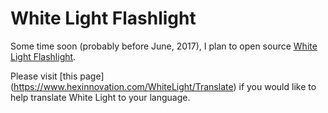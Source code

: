 # White Light Flashlight

Some time soon (probably before June, 2017), I plan to open source [White Light Flashlight](https://play.google.com/store/apps/details?id=com.hexinnovation.flashlight).

Please visit [this page] (https://www.hexinnovation.com/WhiteLight/Translate) if you would like to help translate White Light to your language.
